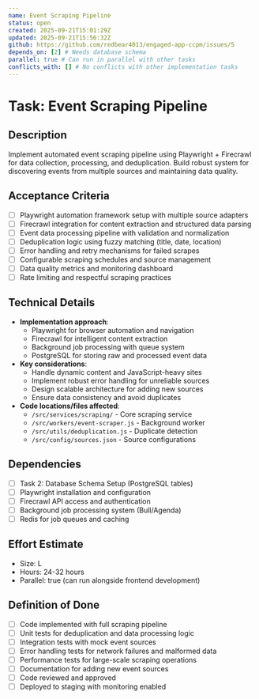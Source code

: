 ```yaml
---
name: Event Scraping Pipeline
status: open
created: 2025-09-21T15:01:29Z
updated: 2025-09-21T15:56:32Z
github: https://github.com/redbear4013/engaged-app-ccpm/issues/5
depends_on: [2] # Needs database schema
parallel: true # Can run in parallel with other tasks
conflicts_with: [] # No conflicts with other implementation tasks
---
```


# Task: Event Scraping Pipeline

## Description

Implement automated event scraping pipeline using Playwright + Firecrawl for data collection, processing, and deduplication. Build robust system for discovering events from multiple sources and maintaining data quality.

## Acceptance Criteria

- [ ] Playwright automation framework setup with multiple source adapters
- [ ] Firecrawl integration for content extraction and structured data parsing
- [ ] Event data processing pipeline with validation and normalization
- [ ] Deduplication logic using fuzzy matching (title, date, location)
- [ ] Error handling and retry mechanisms for failed scrapes
- [ ] Configurable scraping schedules and source management
- [ ] Data quality metrics and monitoring dashboard
- [ ] Rate limiting and respectful scraping practices

## Technical Details

- **Implementation approach**:
  - Playwright for browser automation and navigation
  - Firecrawl for intelligent content extraction
  - Background job processing with queue system
  - PostgreSQL for storing raw and processed event data
- **Key considerations**:
  - Handle dynamic content and JavaScript-heavy sites
  - Implement robust error handling for unreliable sources
  - Design scalable architecture for adding new sources
  - Ensure data consistency and avoid duplicates
- **Code locations/files affected**:
  - `/src/services/scraping/` - Core scraping service
  - `/src/workers/event-scraper.js` - Background worker
  - `/src/utils/deduplication.js` - Duplicate detection
  - `/src/config/sources.json` - Source configurations

## Dependencies

- [ ] Task 2: Database Schema Setup (PostgreSQL tables)
- [ ] Playwright installation and configuration
- [ ] Firecrawl API access and authentication
- [ ] Background job processing system (Bull/Agenda)
- [ ] Redis for job queues and caching

## Effort Estimate

- Size: L
- Hours: 24-32 hours
- Parallel: true (can run alongside frontend development)

## Definition of Done

- [ ] Code implemented with full scraping pipeline
- [ ] Unit tests for deduplication and data processing logic
- [ ] Integration tests with mock event sources
- [ ] Error handling tests for network failures and malformed data
- [ ] Performance tests for large-scale scraping operations
- [ ] Documentation for adding new event sources
- [ ] Code reviewed and approved
- [ ] Deployed to staging with monitoring enabled

